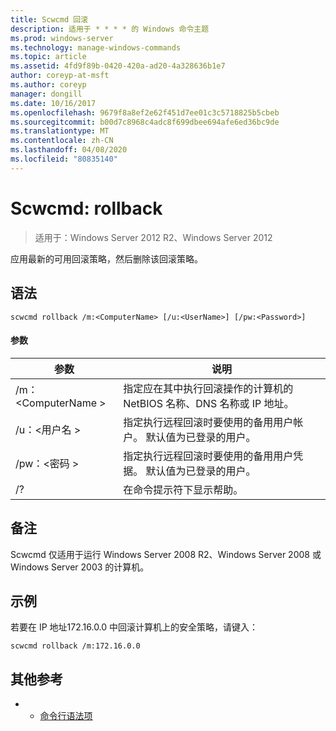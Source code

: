```yaml
---
title: Scwcmd 回滚
description: 适用于 * * * * 的 Windows 命令主题
ms.prod: windows-server
ms.technology: manage-windows-commands
ms.topic: article
ms.assetid: 4fd9f89b-0420-420a-ad20-4a328636b1e7
author: coreyp-at-msft
ms.author: coreyp
manager: dongill
ms.date: 10/16/2017
ms.openlocfilehash: 9679f8a8ef2e62f451d7ee01c3c5718825b5cbeb
ms.sourcegitcommit: b00d7c8968c4adc8f699dbee694afe6ed36bc9de
ms.translationtype: MT
ms.contentlocale: zh-CN
ms.lasthandoff: 04/08/2020
ms.locfileid: "80835140"
---
```

# <a name="scwcmd-rollback"></a>Scwcmd: rollback

> 适用于：Windows Server 2012 R2、Windows Server 2012

应用最新的可用回滚策略，然后删除该回滚策略。

## <a name="syntax"></a>语法

```
scwcmd rollback /m:<ComputerName> [/u:<UserName>] [/pw:<Password>]
```

#### <a name="parameters"></a>参数

|参数|说明|
|---------|-----------|
|/m：\<ComputerName >|指定应在其中执行回滚操作的计算机的 NetBIOS 名称、DNS 名称或 IP 地址。|
|/u：\<用户名 >|指定执行远程回滚时要使用的备用用户帐户。 默认值为已登录的用户。|
|/pw：\<密码 >|指定执行远程回滚时要使用的备用用户凭据。 默认值为已登录的用户。|
|/?|在命令提示符下显示帮助。|

## <a name="remarks"></a>备注

Scwcmd 仅适用于运行 Windows Server 2008 R2、Windows Server 2008 或 Windows Server 2003 的计算机。

## <a name="examples"></a><a name=BKMK_Examples></a>示例

若要在 IP 地址172.16.0.0 中回滚计算机上的安全策略，请键入：
```
scwcmd rollback /m:172.16.0.0
```

## <a name="additional-references"></a>其他参考

-   - [命令行语法项](command-line-syntax-key.md)